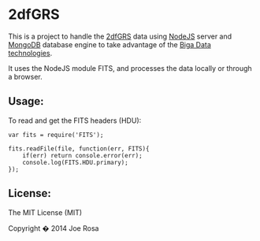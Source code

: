 # 2dfGRS

This is a project to handle the [2dfGRS](http://www2.aao.gov.au/2dfgrs/) data using [NodeJS](http://nodejs.org/) server and [MongoDB](http://www.mongodb.org/) database engine to take advantage of the [Biga Data technologies](http://en.wikipedia.org/wiki/Big_data).

It uses the NodeJS module FITS, and processes the data locally or through a browser.


## Usage:

To read and get the FITS headers (HDU):

	var fits = require('FITS');

	fits.readFile(file, function(err, FITS){
		if(err) return console.error(err);
		console.log(FITS.HDU.primary);
	});




## License:
The MIT License (MIT)

Copyright � 2014 Joe Rosa